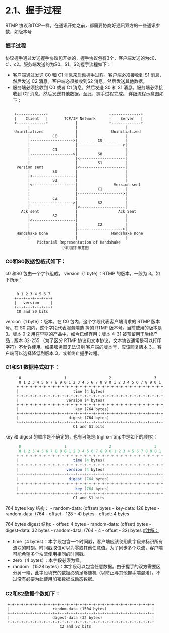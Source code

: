 # 2.1、握手过程

RTMP 协议和TCP一样，在通讯开始之前，都需要协商好通讯双方的一些通讯参数，如版本号

### 握手过程

协议握手通过发送握手协议包开始的，握手协议包有3个，客户端发送的为c0、c1、c2。服务端发送的为S0、S1、S2;握手流程如下：

* 客户端通过发送 C0 和 C1 消息来启动握手过程。客户端必须接收到 S1 消息，然后发送 C2 消息。客户端必须接收到S2 消息，然后发送其他数据。
* 服务端必须接收到 C0 或者 C1 消息，然后发送 S0 和 S1 消息。服务端必须接收到 C2 消息，然后发送其他数据。至此，握手过程完成。 详细流程示意图如下：

```

    +-------------+                           +-------------+
    |    Client   |       TCP/IP Network      |    Server   |
    +-------------+            |              +-------------+
          |                    |                     |
    Uninitialized              |               Uninitialized
          |          C0        |                     |
          |------------------->|         C0          |
          |                    |-------------------->|
          |          C1        |                     |
          |------------------->|         S0          |
          |                    |<--------------------|
          |                    |         S1          |
     Version sent              |<--------------------|
          |          S0        |                     |
          |<-------------------|                     |
          |          S1        |                     |
          |<-------------------|                Version sent
          |                    |         C1          |
          |                    |-------------------->|
          |          C2        |                     |
          |------------------->|         S2          |
          |                    |<--------------------|
       Ack sent                |                  Ack Sent
          |          S2        |                     |
          |<-------------------|                     |
          |                    |         C2          |
          |                    |-------------------->|
     Handshake Done            |               Handshake Done
          |                    |                     |
              Pictorial Representation of Handshake
                         [译]握手示意图

```

### C0和S0数据包格式如下：

c0 和S0 包由一个字节组成， version（1 byte）：RTMP 的版本，一般为 3。如下所示：

```

     0 1 2 3 4 5 6 7
    +-+-+-+-+-+-+-+-+
    |   version     |
    +-+-+-+-+-+-+-+-+
     C0 and S0 bits
```

version（1 byte）：版本。在 C0 包内，这个字段代表客户端请求的 RTMP 版本号。在 S0 包内，这个字段代表服务端选 择的 RTMP 版本号。当前使用的版本是 3。版本 0-2 用在早期的产品中，如今已经弃用；版本 4-31 被预留用于后续产 品；版本 32-255 （为了区分 RTMP 协议和文本协议，文本协议通常是可以打印字符）不允许使用。如果服务器无法识别 客户端的版本号，应该回复版本 3,。客户端可以选择降低到版本 3，或者终止握手过程。

### C1和S1 数据格式如下：

```
      0                   1                   2                   3
      0 1 2 3 4 5 6 7 8 9 0 1 2 3 4 5 6 7 8 9 0 1 2 3 4 5 6 7 8 9 0 1
     +-+-+-+-+-+-+-+-+-+-+-+-+-+-+-+-+-+-+-+-+-+-+-+-+-+-+-+-+-+-+-+-+
     |                        time (4 bytes)                         |
     +-+-+-+-+-+-+-+-+-+-+-+-+-+-+-+-+-+-+-+-+-+-+-+-+-+-+-+-+-+-+-+-+
     |                     version (4 bytes)                         |
     +-+-+-+-+-+-+-+-+-+-+-+-+-+-+-+-+-+-+-+-+-+-+-+-+-+-+-+-+-+-+-+-+
     |                         key (764 bytes)                       |
     +-+-+-+-+-+-+-+-+-+-+-+-+-+-+-+-+-+-+-+-+-+-+-+-+-+-+-+-+-+-+-+-+
     |                      digest (764 bytes)                       |
     +-+-+-+-+-+-+-+-+-+-+-+-+-+-+-+-+-+-+-+-+-+-+-+-+-+-+-+-+-+-+-+-+
                              C1 and S1 bits
```

key 和 digest 的顺序是不确定的，也有可能是:(nginx-rtmp中是如下的顺序)：

```java
      0                   1                   2                   3
      0 1 2 3 4 5 6 7 8 9 0 1 2 3 4 5 6 7 8 9 0 1 2 3 4 5 6 7 8 9 0 1
     +-+-+-+-+-+-+-+-+-+-+-+-+-+-+-+-+-+-+-+-+-+-+-+-+-+-+-+-+-+-+-+-+
     |                        time (4 bytes)                         |
     +-+-+-+-+-+-+-+-+-+-+-+-+-+-+-+-+-+-+-+-+-+-+-+-+-+-+-+-+-+-+-+-+
     |                     version (4 bytes)                         |
     +-+-+-+-+-+-+-+-+-+-+-+-+-+-+-+-+-+-+-+-+-+-+-+-+-+-+-+-+-+-+-+-+
     |                      digest (764 bytes)                       |
     +-+-+-+-+-+-+-+-+-+-+-+-+-+-+-+-+-+-+-+-+-+-+-+-+-+-+-+-+-+-+-+-+
     |                         key (764 bytes)                       |
     +-+-+-+-+-+-+-+-+-+-+-+-+-+-+-+-+-+-+-+-+-+-+-+-+-+-+-+-+-+-+-+-+
                              C1 and S1 bits

```

764 bytes key 结构： - random-data: (offset) bytes - key-data: 128 bytes - random-data: (764 - offset - 128 - 4) bytes - offset: 4 bytes

764 bytes digest 结构: - offset: 4 bytes - random-data: (offset) bytes - digest-data: 32 bytes - random-data: (764 - 4 - offset - 32) bytes [#注解：](app://obsidian.md/index.html#%E6%B3%A8%E8%A7%A3%EF%BC%9A)

* time（4 bytes）：本字段包含一个时间戳，客户端应该使用此字段来标识所有流块的时刻。时间戳取值可以为零或其他任意值。为了同步多个块流，客户端可能希望多个块流使用相同的时间戳。
* zero（4 bytes）：本字段必须为零。
* random （1528 bytes）：本字段可以包含任意数据。由于握手的双方需要区分另一端，此字段填充的数据必须足够随机（以防止与其他握手端混淆）。不过没有必要为此使用加密数据或动态数据。

### C2和S2数据个数如下：

```
 +-+-+-+-+-+-+-+-+-+-+-+-+-+-+-+-+-+-+-+-+-+-+-+-+-+-+-+-+-+-+-+-+
 |                   random-data (1504 bytes)                    |
 +-+-+-+-+-+-+-+-+-+-+-+-+-+-+-+-+-+-+-+-+-+-+-+-+-+-+-+-+-+-+-+-+
 |                   digest-data (32 bytes)                      |
 +-+-+-+-+-+-+-+-+-+-+-+-+-+-+-+-+-+-+-+-+-+-+-+-+-+-+-+-+-+-+-+-+
                        C2 and S2 bits
```
